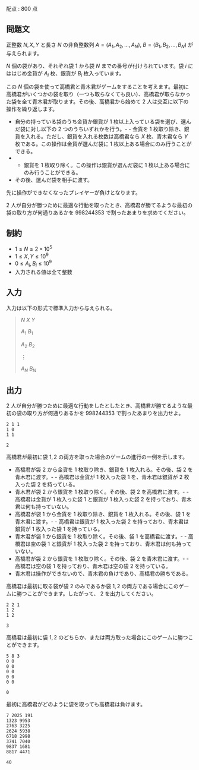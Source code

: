 配点 : $800$ 点

## 問題文

正整数 $N,X,Y$ と長さ $N$ の非負整数列 $A=(A_1,A_2,\ldots,A_N)$, $B=(B_1,B_2,\ldots,B_N)$ が与えられます。

$N$ 個の袋があり、それぞれ袋 $1$ から袋 $N$ までの番号が付けられています。袋 $i$ にははじめ金貨が $A_i$ 枚、銀貨が $B_i$ 枚入っています。

この $N$ 個の袋を使って高橋君と青木君がゲームをすることを考えます。最初に高橋君がいくつかの袋を取り（一つも取らなくても良い）、高橋君が取らなかった袋を全て青木君が取ります。その後、高橋君から始めて $2$ 人は交互に以下の操作を繰り返します。

- 自分の持っている袋のうち金貨か銀貨が $1$ 枚以上入っている袋を選び、選んだ袋に対し以下の $2$ つのうちいずれかを行う。-   - 金貨を $1$ 枚取り除き、銀貨を入れる。ただし、銀貨を入れる枚数は高橋君なら $X$ 枚、青木君なら $Y$ 枚である。この操作は金貨が選んだ袋に $1$ 枚以上ある場合にのみ行うことができる。
-   - 銀貨を $1$ 枚取り除く。この操作は銀貨が選んだ袋に $1$ 枚以上ある場合にのみ行うことができる。
- その後、選んだ袋を相手に渡す。

先に操作ができなくなったプレイヤーが負けとなります。

$2$ 人が自分が勝つために最適な行動を取ったとき、高橋君が勝てるような最初の袋の取り方が何通りあるかを $998244353$ で割ったあまりを求めてください。

## 制約

- $1\le N\le 2\times 10^5$
- $1\le X,Y\le 10^9$
- $0\le A_i,B_i\le 10^9$
- 入力される値は全て整数

## 入力

入力は以下の形式で標準入力から与えられる。

> $N$ $X$ $Y$
> 
> $A_1$ $B_1$
> 
> $A_2$ $B_2$
> 
> $\vdots$
> 
> $A_N$ $B_N$

## 出力

$2$ 人が自分が勝つために最適な行動をしたとしたとき、高橋君が勝てるような最初の袋の取り方が何通りあるかを $998244353$ で割ったあまりを出力せよ。

```input1
2 1 1
1 0
1 1
```

```output1
2
```

高橋君が最初に袋 $1,2$ の両方を取った場合のゲームの進行の一例を示します。

- 高橋君が袋 $2$ から金貨を $1$ 枚取り除き、銀貨を $1$ 枚入れる。その後、袋 $2$ を青木君に渡す。-   - 高橋君は金貨が $1$ 枚入った袋 $1$ を、青木君は銀貨が $2$ 枚入った袋 $2$ を持っている。
- 青木君が袋 $2$ から銀貨を $1$ 枚取り除く。その後、袋 $2$ を高橋君に渡す。-   - 高橋君は金貨が $1$ 枚入った袋 $1$ と銀貨が $1$ 枚入った袋 $2$ を持っており、青木君は何も持っていない。
- 高橋君が袋 $1$ から金貨を $1$ 枚取り除き、銀貨を $1$ 枚入れる。その後、袋 $1$ を青木君に渡す。-   - 高橋君は銀貨が $1$ 枚入った袋 $2$ を持っており、青木君は銀貨が $1$ 枚入った袋 $1$ を持っている。
- 青木君が袋 $1$ から銀貨を $1$ 枚取り除く。その後、袋 $1$ を高橋君に渡す。-   - 高橋君は空の袋 $1$ と銀貨が $1$ 枚入った袋 $2$ を持っており、青木君は何も持っていない。
- 高橋君が袋 $2$ から銀貨を $1$ 枚取り除く。その後、袋 $2$ を青木君に渡す。-   - 高橋君は空の袋 $1$ を持っており、青木君は空の袋 $2$ を持っている。
- 青木君は操作ができないので、青木君の負けであり、高橋君の勝ちである。

高橋君は最初に取る袋が袋 $2$ のみであるか袋 $1,2$ の両方である場合にこのゲームに勝つことができます。したがって、 $2$ を出力してください。

```input2
2 2 1
1 2
1 2
```

```output2
3
```

高橋君は最初に袋 $1,2$ のどちらか、または両方取った場合にこのゲームに勝つことができます。

```input3
5 8 3
0 0
0 0
0 0
0 0
0 0
```

```output3
0
```

最初に高橋君がどのように袋を取っても高橋君は負けます。

```input4
7 2025 191
1323 9953
2763 3225
2624 5938
6718 2998
3741 7040
9837 1681
8817 4471
```

```output4
40
```